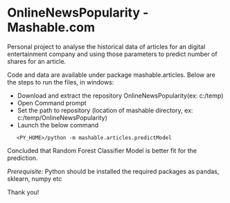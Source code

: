 # OnlineNewsPopularity - Mashable.com
Personal project to analyse the historical data of articles for an digital entertainment company and using those parameters to predict number of shares for an article.

Code and data are available under package mashable.articles. 
Below are the steps to run the files, in windows:
  - Download and extract the repository OnlineNewsPopularity(ex: c:/temp)
  - Open Command prompt
  - Set the path to repository (location of mashable directory, ex: c:/temp/OnlineNewsPopularity)
  - Launch the below command
  ```
     <PY_HOME>/python -m mashable.articles.predictModel
  ```  
Concluded that Random Forest Classifier Model is better fit for the prediction.

*Prerequisite:* Python should be installed the required packages as pandas, sklearn, numpy etc

Thank you!
